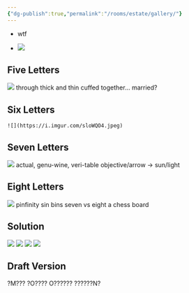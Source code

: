 ```yaml
---
{"dg-publish":true,"permalink":"/rooms/estate/gallery/"}
---
```


* wtf
- ![](https://i.imgur.com/NkruJXO.png)
## Five Letters
![](https://i.imgur.com/6QpUbGZ.jpeg)
through thick and thin
cuffed together... married?
## Six Letters
	![](https://i.imgur.com/sloWQO4.jpeg)

## Seven Letters
![](https://i.imgur.com/xFyXTGz.jpeg)
actual, genu-wine, veri-table
objective/arrow -> sun/light
## Eight Letters
![](https://i.imgur.com/gy4Ousp.jpeg)
pinfinity
sin bins
seven vs eight
a chess board

## Solution
![](https://i.imgur.com/Wo2YId6.jpeg)
![](https://i.imgur.com/cNS5QHl.jpeg)
![](https://i.imgur.com/6GHdVZi.jpeg)
![](https://i.imgur.com/t1RHRrr.jpeg)

## Draft Version
?M???
?O????
O??????
??????N?